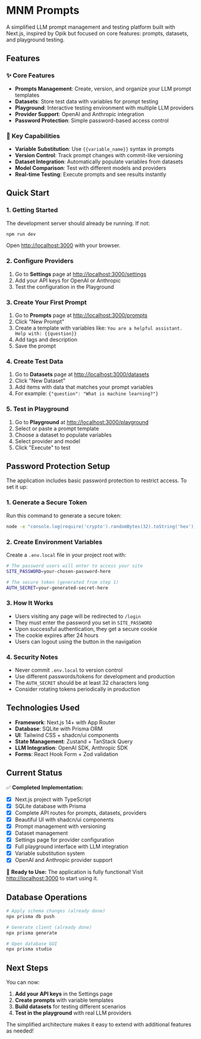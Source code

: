 # MNM Prompts

A simplified LLM prompt management and testing platform built with Next.js, inspired by Opik but focused on core features: prompts, datasets, and playground testing.

## Features

### ✨ Core Features
- **Prompts Management**: Create, version, and organize your LLM prompt templates
- **Datasets**: Store test data with variables for prompt testing  
- **Playground**: Interactive testing environment with multiple LLM providers
- **Provider Support**: OpenAI and Anthropic integration
- **Password Protection**: Simple password-based access control

### 🚀 Key Capabilities
- **Variable Substitution**: Use `{{variable_name}}` syntax in prompts
- **Version Control**: Track prompt changes with commit-like versioning
- **Dataset Integration**: Automatically populate variables from datasets
- **Model Comparison**: Test with different models and providers
- **Real-time Testing**: Execute prompts and see results instantly

## Quick Start

### 1. Getting Started

The development server should already be running. If not:

```bash
npm run dev
```

Open [http://localhost:3000](http://localhost:3000) with your browser.

### 2. Configure Providers

1. Go to **Settings** page at [http://localhost:3000/settings](http://localhost:3000/settings)
2. Add your API keys for OpenAI or Anthropic
3. Test the configuration in the Playground

### 3. Create Your First Prompt

1. Go to **Prompts** page at [http://localhost:3000/prompts](http://localhost:3000/prompts)
2. Click "New Prompt"
3. Create a template with variables like: `You are a helpful assistant. Help with: {{question}}`
4. Add tags and description
5. Save the prompt

### 4. Create Test Data

1. Go to **Datasets** page at [http://localhost:3000/datasets](http://localhost:3000/datasets)
2. Click "New Dataset"
3. Add items with data that matches your prompt variables
4. For example: `{"question": "What is machine learning?"}`

### 5. Test in Playground

1. Go to **Playground** at [http://localhost:3000/playground](http://localhost:3000/playground)
2. Select or paste a prompt template
3. Choose a dataset to populate variables
4. Select provider and model
5. Click "Execute" to test

## Password Protection Setup

The application includes basic password protection to restrict access. To set it up:

### 1. Generate a Secure Token
Run this command to generate a secure token:
```bash
node -e "console.log(require('crypto').randomBytes(32).toString('hex'))"
```

### 2. Create Environment Variables
Create a `.env.local` file in your project root with:
```bash
# The password users will enter to access your site
SITE_PASSWORD=your-chosen-password-here

# The secure token (generated from step 1)
AUTH_SECRET=your-generated-secret-here
```

### 3. How It Works
- Users visiting any page will be redirected to `/login`
- They must enter the password you set in `SITE_PASSWORD`
- Upon successful authentication, they get a secure cookie
- The cookie expires after 24 hours
- Users can logout using the button in the navigation

### 4. Security Notes
- Never commit `.env.local` to version control
- Use different passwords/tokens for development and production
- The `AUTH_SECRET` should be at least 32 characters long
- Consider rotating tokens periodically in production

## Technologies Used

- **Framework**: Next.js 14+ with App Router
- **Database**: SQLite with Prisma ORM
- **UI**: Tailwind CSS + shadcn/ui components
- **State Management**: Zustand + TanStack Query
- **LLM Integration**: OpenAI SDK, Anthropic SDK
- **Forms**: React Hook Form + Zod validation

## Current Status

✅ **Completed Implementation:**
- [x] Next.js project with TypeScript
- [x] SQLite database with Prisma
- [x] Complete API routes for prompts, datasets, providers
- [x] Beautiful UI with shadcn/ui components
- [x] Prompt management with versioning
- [x] Dataset management
- [x] Settings page for provider configuration
- [x] Full playground interface with LLM integration
- [x] Variable substitution system
- [x] OpenAI and Anthropic provider support

🎯 **Ready to Use:**
The application is fully functional! Visit [http://localhost:3000](http://localhost:3000) to start using it.

## Database Operations

```bash
# Apply schema changes (already done)
npx prisma db push

# Generate client (already done)
npx prisma generate

# Open database GUI
npx prisma studio
```

## Next Steps

You can now:
1. **Add your API keys** in the Settings page
2. **Create prompts** with variable templates
3. **Build datasets** for testing different scenarios
4. **Test in the playground** with real LLM providers

The simplified architecture makes it easy to extend with additional features as needed!
